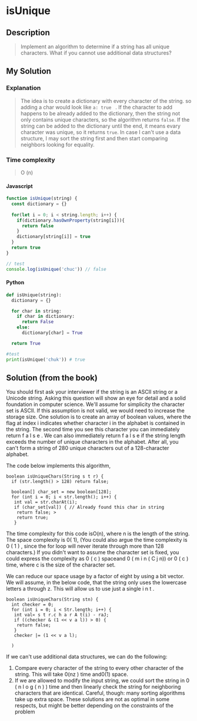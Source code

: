 # isUnique

## Description

>Implement an algorithm to determine if a string has all unique characters. What if you
cannot use additional data structures?

## My Solution

### Explanation

> The idea is to create a dictionary with every character of the string. so adding a char would look like `a: true ` . If the character to add happens to be already added to the dictionary, then the string not only contains unique characters, so the algorithm returns `false`. If the string can be added to the dictionary until the end, it means evary character was unique, so it returns `true`.
In case I can't use a data structure, I may sort the string first and then start comparing neighbors looking for equality.

### Time complexity

> O (n)

#### Javascript
```javascript
function isUnique(string) {
  const dictionary = {}
  
  for(let i = 0; i < string.length; i++) {
    if(dictionary.hasOwnProperty(string[i])){
      return false
    }
    dictionary[string[i]] = true
  }
  return true
}

// test
console.log(isUnique('chuc')) // false
```
#### Python
```python
def isUnique(string):
  dictionary = {}

  for char in string:
    if char in dictionary:
      return False
    else:
      dictionary[char] = True

  return True

#test
print(isUnique('chuk')) # true
```

## Solution (from the book)

You should first ask your interviewer if the string is an ASCII string or a Unicode string. Asking this question
will show an eye for detail and a solid foundation in computer science. We'll assume for simplicity the character
set is ASCII. If this assumption is not valid, we would need to increase the storage size.
One solution is to create an array of boolean values, where the flag at index i indicates whether character
i in the alphabet is contained in the string. The second time you see this character you can immediately
return f a l s e .
We can also immediately return f a l s e if the string length exceeds the number of unique characters in the
alphabet. After all, you can't form a string of 280 unique characters out of a 128-character alphabet.

The code below implements this algorithm,
```
boolean isUniqueChars(String s t r) {
  if (str.length() > 128) return false;

  boolean[] char_set = new boolean[128];
  for (int i = 0; i < str.length(); i++) {
   int val = str.charAt(i);
   if (char_set[val]) { // Already found this char in string
    return false; >
    return true;
   }
```

The time complexity for this code isO(n), where n is the length of the string. The space complexity is 0( 1),
(You could also argue the time complexity is 0 ( 1 ) , since the for loop will never iterate through more than
128 characters.) If you didn't want to assume the character set is fixed, you could express the complexity as
0 ( c ) spaceand 0 ( m i n ( C j n)) or 0 ( c ) time, where c is the size of the character set.

We can reduce our space usage by a factor of eight by using a bit vector. We will assume, in the below code,
that the string only uses the lowercase letters a through z. This will allow us to use just a single i n t .

```
boolean isUniqueChars(String stn) {
  int checker = 0;
  for (int i = 0; i < Str.length; i++) {
   int val« s t r.c h a r A t(i) - raJ;
   if ((checker & (1 << v a l)) > 0) {
    return false;
   }
   checker |= (1 << v a l);

  )
```
If we can't use additional data structures, we can do the following:
1. Compare every character of the string to every other character of the string. This will take 0(nz ) time
and0(1) space.
2. If we are allowed to modify the input string, we could sort the string in 0 ( n l o g ( n ) ) time and then
linearly check the string for neighboring characters that are identical. Careful, though: many sorting
algorithms take up extra space.
These solutions are not as optimal in some respects, but might be better depending on the constraints of
the problem